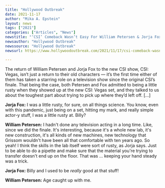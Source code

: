 ```yaml
---
title: "Hollywood Outbreak"
date: 2021-11-17
author: "Mika A. Epstein"
layout: news
tags: ["2021"]
categories: ["Articles", "News"]
newstitle: "‘CSI’ Comeback Wasn’t Easy For William Petersen & Jorja Fox"
newsauthor: "Hollywood Outbreak"
newssource: "Hollywood Outbreak"
newsurl: https://www.hollywoodoutbreak.com/2021/11/17/csi-comeback-wasnt-easy-for-william-petersen-jorja-fox/

---
```


The return of William Petersen and Jorja Fox to the new CSI show, CSI: Vegas, isn’t just a return to their old characters — it’s the first time either of them has taken a starring role on a television show since the original CSI’s finale. That being the case, both Petersen and Fox admitted to being a little rusty when they showed up at the new CSI: Vegas set, and they talked to us about the toughest part about trying to pick up where they’d left off. [...]

**Jorja Fox:** I was a little rusty, for sure, on all things science. You know, even with this pandemic, just being on a set, hitting my mark, and really simple actor-y stuff, I was a little rusty at. Billy?

**William Petersen:** I hadn't done any television acting in a long time. Like, since we did the finale. It's interesting, because it's a whole new lab, it's new construction, it's all kinds of new machines, new technology that Grissom wouldn't have been all that comfortable with ten years ago. So yeah! I think the skills in the lab itself were sort of rusty, as Jorja says. Just to be able to do a pipette and make sure that the material you're trying to transfer doesn't end up on the floor. That was ... keeping your hand steady was a trick.

**Jorja Fox:** Billy and I used to be _really_ good at that stuff!

**William Petersen:** Age caught up with me.
